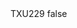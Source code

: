 <?xml version="1.0" encoding="UTF-8"?>
<CustomMetadata xmlns="http://soap.sforce.com/2006/04/metadata">
    <label>TXU229</label>
    <protected>false</protected>
</CustomMetadata>
